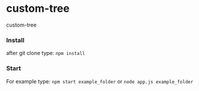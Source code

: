 # custom-tree
custom-tree

### Install
after git clone type:
```npm install```

### Start
For example type:
```npm start example_folder```
or
```node app.js example_folder```
